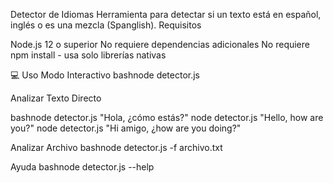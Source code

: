 Detector de Idiomas
Herramienta para detectar si un texto está en español, inglés o es una mezcla (Spanglish).
Requisitos

Node.js 12 o superior
No requiere dependencias adicionales
No requiere npm install - usa solo librerías nativas

💻 Uso
Modo Interactivo
bashnode detector.js

Analizar Texto Directo

bashnode detector.js "Hola, ¿cómo estás?"
node detector.js "Hello, how are you?"
node detector.js "Hi amigo, ¿how are you doing?"

Analizar Archivo
bashnode detector.js -f archivo.txt

Ayuda
bashnode detector.js --help
